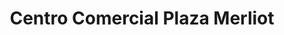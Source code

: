 ---
title: "Centro Comercial Plaza Merliot"
url: /santa-tecla/centro-comercial-plaza-merliot/
shop: centro comercial
---